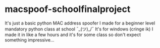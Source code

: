 # macspoof-schoolfinalproject
It's just a basic python MAC address spoofer I made for a beginner level mandatory python class at school ¯\_(ツ)_/¯
It's for windows (cringe ik) I made it in like a few hours and it's for some class so don't expect something impressive... 

